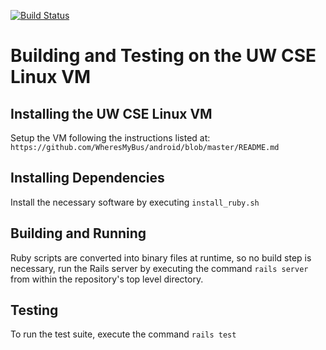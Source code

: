 [![Build Status](https://travis-ci.org/WheresMyBus/api.svg?branch=master)](https://travis-ci.org/WheresMyBus/api)

Building and Testing on the UW CSE Linux VM
===========================================

Installing the UW CSE Linux VM
------------------------------
Setup the VM following the instructions listed at: `https://github.com/WheresMyBus/android/blob/master/README.md`

Installing Dependencies
-----------------------
Install the necessary software by executing `install_ruby.sh`

Building and Running
--------------------
Ruby scripts are converted into binary files at runtime, so no build step is necessary, run the Rails server by executing the command `rails server` from within the repository's top level directory.

Testing
-------
To run the test suite, execute the command `rails test`
